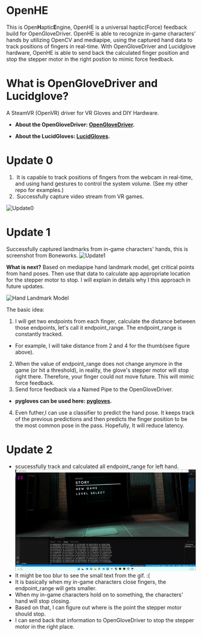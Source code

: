 # OpenHE
This is Open**H**aptic**E**ngine, OpenHE is a universal haptic(Force) feedback build for OpenGloveDriver. OpenHE is able to recognize in-game characters' hands by utilizing OpenCV and mediapipe, using the captured hand data to track positions of fingers in real-time. With OpenGloveDriver and Lucidglove hardware, OpenHE is able to send back the calculated finger position and stop the stepper motor in the right postion to mimic force feedback. 

# What is OpenGloveDriver and Lucidglove?
A SteamVR (OpenVR) driver for VR Gloves and DIY Hardware. 

- **About the OpenGloveDriver: [OpenGloveDriver](https://github.com/LucidVR/opengloves-driver).** 

- **About the LucidGloves: [LucidGloves](https://github.com/LucidVR/lucidgloves).** 

# Update 0

1.  It is capable to track positions of fingers from the webcam in real-time, and using hand gestures to control the system volume. (See my other repo for examples.)
2.  Successfully capture video stream from VR games.

![Update0](https://github.com/RyanPiao/WindowCapture/blob/main/screenshots/WindowCapture.png)

# Update 1
Successfully captured landmarks from in-game characters' hands, this is screenshot from Boneworks.
![Update1](https://github.com/RyanPiao/WindowCapture/blob/main/screenshots/in-game-hand-tranking.png)

**What is next?**
Based on mediapipe hand landmark model, get critical points from hand poses. Then use that data to calculate app appropriate location for the stepper motor to stop. I will explain in details why I this approach in future updates. 

![Hand Landmark Model](https://google.github.io/mediapipe/images/mobile/hand_landmarks.png) 

The basic idea:
1. I will get two endpoints from each finger, calculate the distance between those endpoints, let's call it endpoint_range. The endpoint_range is constantly tracked.
 - For example, I will take distance from 2 and 4 for the thumb(see figure above).
2. When the value of endpoint_range does not change anymore in the game (or hit a threshold), in reality, the glove's stepper motor will stop right there. Therefore, your finger could not move future. This will mimic force feedback. 
3. Send force feedback via a Named Pipe to the OpenGloveDriver. 
 - **pygloves can be used here: [pygloves](https://github.com/PerlinWarp/pygloves).** 
4. Even futher,I can use a classifier to predict the hand pose. It keeps track of the previous predictions and then predicts the finger position to be the most common pose in the pass. Hopefully, It will reduce latency.

# Update 2
- scucessfully track and calculated all endpoint_range for left hand.\
![demo](https://github.com/RyanPiao/OpenHE/blob/main/screenshots/handtrankingdemo.gif)
- It might be too blur to see the small text from the gif. :( 
- It is basically when my in-game characters close fingers, the endpoint_range will gets smaller. 
- When my in-game characters hold on to something, the characters' hand will stop closing. 
- Based on that, I can figure out where is the point the stepper motor should stop. 
- I can send back that information to OpenGloveDriver to stop the stepper motor in the right place.
